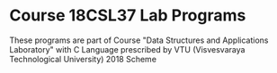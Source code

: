 # Course 18CSL37 Lab Programs

These programs are part of Course "Data Structures and Applications Laboratory" with C Language prescribed by VTU (Visvesvaraya Technological University) 2018 Scheme